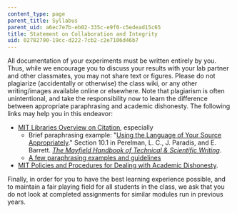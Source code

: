 ```yaml
---
content_type: page
parent_title: Syllabus
parent_uid: a6ec7e7b-eb02-335c-e9f0-c5edead15c65
title: Statement on Collaboration and Integrity
uid: 02782790-19cc-d222-7cb2-c2e7106d46b7
---
```


All documentation of your experiments must be written entirely by you. Thus, while we encourage you to discuss your results with your lab partner and other classmates, you may not share text or figures. Please do not plagiarize (accidentally or otherwise) the class wiki, or any other writing/images available online or elsewhere. Note that plagiarism is often unintentional, and take the responsibility now to learn the difference between appropriate paraphrasing and academic dishonesty. The following links may help you in this endeavor:

*   [MIT Libraries Overview on Citation](http://libguides.mit.edu/content.php?pid=80743&sid=598642), especially
    *   Brief paraphrasing example: "[Using the Language of Your Source Appropriately](http://www.mhhe.com/mayfieldpub/tsw/source.htm)." Section 10.1 in Perelman, L. C., J. Paradis, and E. Barrett. [_The Mayfield Handbook of Technical & Scientific Writing_](http://www.mhhe.com/mayfieldpub/tsw/home.htm).
    *   [A few paraphrasing examples and guidelines](https://wts.indiana.edu/writing-guides/plagiarism.html)
*   [MIT Policies and Procedures for Dealing with Academic Dishonesty](http://web.mit.edu/policies/10/10.2.html).

Finally, in order for you to have the best learning experience possible, and to maintain a fair playing field for all students in the class, we ask that you do not look at completed assignments for similar modules run in previous years.